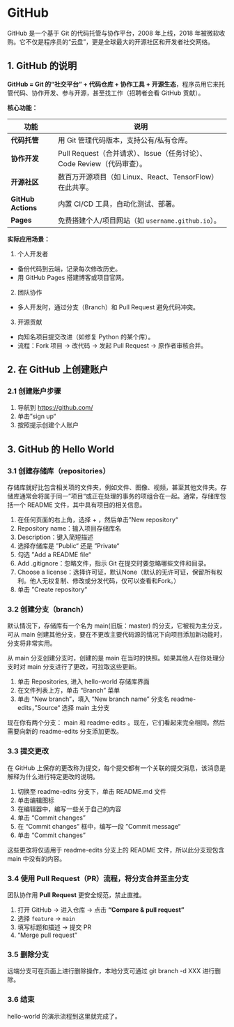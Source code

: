# GitHub
GitHub 是一个基于 Git 的代码托管与协作平台，2008 年上线，2018 年被微软收购。它不仅是程序员的“云盘”，更是全球最大的开源社区和开发者社交网络。


## 1. GitHub 的说明

**GitHub = Git 的“社交平台” + 代码仓库 + 协作工具 + 开源生态**，程序员用它来托管代码、协作开发、参与开源，甚至找工作（招聘者会看 GitHub 贡献）。

**核心功能：**

| 功能               | 说明                                              |
| ----------------- | -----------------------------------------------  |
| **代码托管**       | 用 Git 管理代码版本，支持公有/私有仓库。               |
| **协作开发**       | Pull Request（合并请求）、Issue（任务讨论）、Code Review（代码审查）。 |
| **开源社区**       | 数百万开源项目（如 Linux、React、TensorFlow）在此共享。|
| **GitHub Actions** | 内置 CI/CD 工具，自动化测试、部署。                  |
| **Pages**          | 免费搭建个人/项目网站（如 `username.github.io`）。   |

**实际应用场景：**

1. 个人开发者
* 备份代码到云端，记录每次修改历史。
* 用 GitHub Pages 搭建博客或项目官网。
2. 团队协作
* 多人开发时，通过分支（Branch）和 Pull Request 避免代码冲突。
3. 开源贡献
* 向知名项目提交改进（如修复 Python 的某个库）。
* 流程：Fork 项目 → 改代码 → 发起 Pull Request → 原作者审核合并。

## 2. 在 GitHub 上创建账户

### 2.1 创建账户步骤
1. 导航到 https://github.com/
2. 单击”sign up“
3. 按照提示创建个人账户

## 3. GitHub 的 Hello World

### 3.1 创建存储库（repositories）
存储库就好比包含相关项的文件夹，例如文件、图像、视频，甚至其他文件夹。存储库通常会将属于同一”项目“或正在处理的事务的项组合在一起。通常，存储库包括一个 README 文件，其中具有项目的相关信息。  

1. 在任何页面的右上角，选择 + ，然后单击”New repository“
2. Repository name：输入项目存储库名
3. Description：键入简短描述
4. 选择存储库是 ”Public“ 还是 ”Private“
5. 勾选 ”Add a README file“
6. Add .gitignore：忽略文件，指示 Git 在提交时要忽略哪些文件和目录。
7. Choose a license：选择许可证，默认None（默认的无许可证，保留所有权利。他人无权复制、修改或分发代码，仅可以查看和Fork。）
8. 单击 ”Create repository“

### 3.2 创建分支（branch）
默认情况下，存储库有一个名为 main(旧版：master) 的分支，它被视为主分支，可从 main 创建其他分支，要在不更改主要代码源的情况下向项目添加新功能时，分支将非常实用。

从 main 分支创建分支时，创建的是 main 在当时的快照。如果其他人在你处理分支时对 main 分支进行了更改，可拉取这些更新。

1. 单击 Repositories, 进入 hello-world 存储库界面
2. 在文件列表上方，单击 “Branch” 菜单
3. 单击 “New branch”，填入 “New branch name” 分支名 readme-edits，”Source“ 选择 main 主分支

现在你有两个分支： main 和 readme-edits 。现在，它们看起来完全相同。然后需要向新的 readme-edits 分支添加更改。

### 3.3 提交更改
在 GitHub 上保存的更改称为提交，每个提交都有一个关联的提交消息，该消息是解释为什么进行特定更改的说明。  
1. 切换至 readme-edits 分支下，单击 README.md 文件
2. 单击编辑图标
3. 在编辑器中，编写一些关于自己的内容
4. 单击 “Commit changes”
5. 在 “Commit changes” 框中，编写一段 ”Commit message“
6. 单击 “Commit changes”

这些更改将仅适用于 readme-edits 分支上的 README 文件，所以此分支现包含 main 中没有的内容。  

### 3.4 使用 Pull Request（PR）流程，将分支合并至主分支
团队协作用 **Pull Request** 更安全规范，禁止直推。

1. 打开 GitHub → 进入仓库 → 点击 **“Compare & pull request”**
2. 选择 `feature` → `main`
3. 填写标题和描述 → 提交 PR
4. “Merge pull request”

### 3.5 删除分支
远端分支可在页面上进行删除操作，本地分支可通过 git branch -d XXX 进行删除。

### 3.6 结束
hello-world 的演示流程到这里就完成了。  